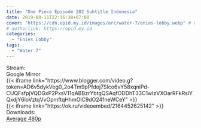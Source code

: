```yaml
---
title: "One Piece Episode 282 Subtitle Indonesia"
date: 2019-08-11T22:16:38+07:00
cover: "https://cdn.opid.my.id/images/arc/water-7/enies-lobby.webp" # Optional, cover
# authorlink: https://opid.my.id
categories:
  - "Enies Lobby"
tags:
  - "Water 7"
---
```

<div class="ui menu violet borderless inverted">
  <div class="header item active">
        Stream:
    </div>
  <a class="active item" data-tab="google">
    <i class="google drive icon"></i> Google
  </a>
  <a class="item nounderline" data-tab="mirror">
    <i class="odnoklassniki icon"></i> Mirror
  </a>
</div>
<div class="ui bottom attached tab segment active" style="border:0 !important;" data-tab="google">
 {{< iframe link="https://www.blogger.com/video.g?token=AD6v5dykVeg0_2o4Tm9pPfdoj7Slco6vY58xqniPd-CUQFsfpjVQDGxP2PxsV11qABBzrYbtgQSAqfODDhT33C1wIzVXOarRFkRslYQxdjY6loVztqVvOpmftqHhmOlC9dO24fneWCeY" >}}
</div>
<div class="ui bottom attached tab segment" style="border:0 !important;" data-tab="mirror">
{{< iframe link="https://ok.ru/videoembed/2164452625142" >}}
</div>
<div class="ui menu violet borderless inverted">
  <div class="header item active">
        Downloads:
    </div>
  <a class="item nounderline" href="https://ouo.io/299nL" target="_blank" rel="dofollow"><i class="google drive icon"></i>
    Average 480p</a>
</div>